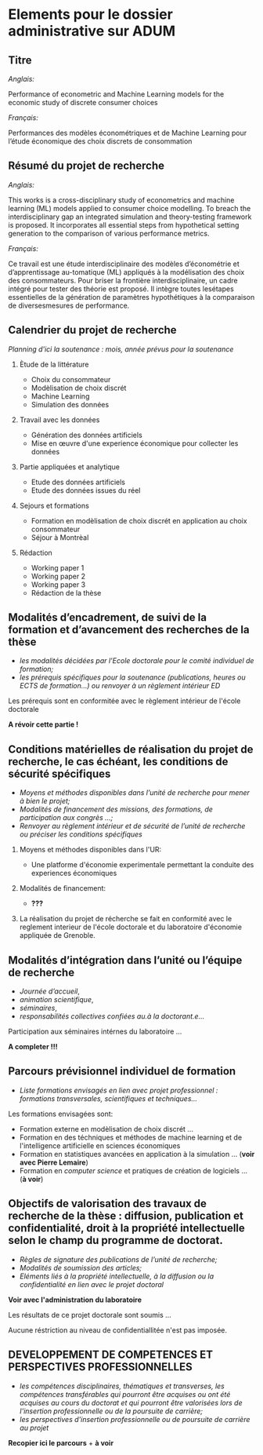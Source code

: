 # Elements pour le dossier administrative sur ADUM 

## Titre 

*Anglais:*

Performance of econometric and Machine Learning models for the economic study of discrete consumer choices

*Français:*

Performances des modèles économétriques et de Machine Learning pour l’étude économique des choix discrets de consommation

## Résumé du projet de recherche

*Anglais:*

This works is a cross-disciplinary study of econometrics and machine learning (ML) models applied to consumer choice modelling. 
To breach the interdisciplinary gap an integrated simulation and theory-testing framework is proposed. 
It incorporates all essential steps from hypothetical setting generation to the comparison of various performance metrics.

*Français:*

Ce travail est une étude interdisciplinaire des modèles d’économétrie et d’apprentissage au-tomatique (ML) appliqués à la modélisation des choix des consommateurs. Pour briser la frontière interdisciplinaire, un cadre intégré pour tester des théorie est proposé. 
Il intègre toutes lesétapes essentielles de la génération de paramètres hypothétiques à la comparaison de diversesmesures de performance.

## Calendrier du projet de recherche 

*Planning d'ici la soutenance : mois, année prévus pour la soutenance*

1. Ètude de la littérature 
    - Choix du consommateur 
    - Modèlisation de choix discrét 
    - Machine Learning 
    - Simulation des données 

2. Travail avec les données 
    - Génération des données artificiels 
    - Mise en œuvre d'une experience économique pour collecter les données 

3. Partie appliquées et analytique 
    - Etude des données artificiels 
    - Etude des données issues du réel 

4. Sejours et formations
    - Formation en modèlisation de choix discrét en application au choix consommateur 
    - Séjour à Montrèal 

5. Rédaction 
    - Working paper 1 
    - Working paper 2 
    - Working paper 3 
    - Rédaction de la thèse 

## Modalités d’encadrement, de suivi de la formation et d’avancement des recherches de la thèse 

- *les modalités décidées par l’Ecole doctorale pour le comité individuel de formation;* 
- *les prérequis spécifiques pour la soutenance (publications, heures ou ECTS de formation…) ou renvoyer à un règlement intérieur ED*

Les prérequis sont en conformitée avec le règlement intérieur de l'école doctorale 

**A révoir cette partie !**

## Conditions matérielles de réalisation du projet de recherche, le cas échéant, les conditions de sécurité spécifiques 

- *Moyens et méthodes disponibles dans l’unité de recherche pour mener à bien le projet;*
- *Modalités de financement des missions, des formations, de participation aux congrès ...;* 
- *Renvoyer au règlement intérieur et de sécurité de l’unité de recherche ou préciser les conditions spécifiques*

1. Moyens et méthodes disponibles dans l'UR: 
    - Une platforme d'économie experimentale permettant la conduite des experiences économiques 

2. Modalités de financement:
    - **???**

3. La réalisation du projet de récherche se fait en conformité avec le reglement interieur de l'école doctorale et du laboratoire d'économie appliquée de Grenoble.

## Modalités d’intégration dans l’unité ou l’équipe de recherche 

- *Journée d’accueil*, 
- *animation scientifique*, 
- *séminaires*, 
- *responsabilités collectives confiées au.à la doctorant.e...*

Participation aux séminaires intérnes du laboratoire ... 

**A completer !!!**

## Parcours prévisionnel individuel de formation 

- *Liste formations envisagés en lien avec projet professionnel : formations transversales, scientifiques et techniques...*

Les formations envisagées sont: 

- Formation externe en modèlisation de choix discrét ... 
- Formation en des téchniques et méthodes de machine learning et de l'intelligence artificielle en sciences économiques 
- Formation en statistiques avancées en application à la simulation ... (**voir avec Pierre Lemaire**)
- Formation en *computer science* et pratiques de création de logiciels ... (**à voir**)

## Objectifs de valorisation des travaux de recherche de la thèse : diffusion, publication et confidentialité, droit à la propriété intellectuelle selon le champ du programme de doctorat. 

- *Règles de signature des publications de l’unité de recherche;* 
- *Modalités de soumission des articles;* 
- *Eléments liés à la propriété intellectuelle, à la diffusion ou la confidentialité en lien avec le projet doctoral*

**Voir avec l'administration du laboratoire**

Les résultats de ce projet doctorale sont soumis ... 

Aucune réstriction au niveau de confidentiallitée n'est pas imposée.

## DEVELOPPEMENT DE COMPETENCES ET PERSPECTIVES PROFESSIONNELLES 

- *les compétences disciplinaires, thématiques et transverses, les compétences transférables qui pourront être acquises ou ont été acquises au cours du doctorat et qui pourront être valorisées lors de l'insertion professionnelle ou de la poursuite de carrière;* 
- *les perspectives d'insertion professionnelle ou de poursuite de carrière au projet*

**Recopier ici le parcours** + **à voir**